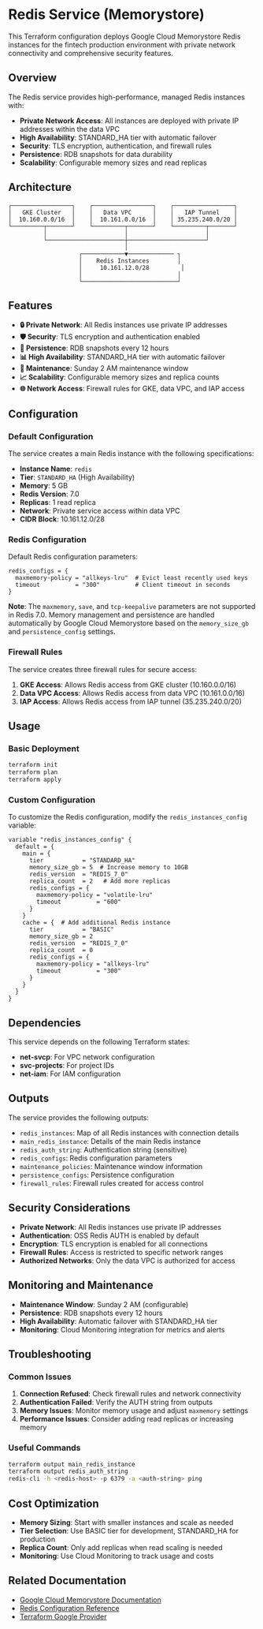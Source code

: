# Redis Service (Memorystore)

This Terraform configuration deploys Google Cloud Memorystore Redis instances for the fintech production environment with private network connectivity and comprehensive security features.

## Overview

The Redis service provides high-performance, managed Redis instances with:

- **Private Network Access**: All instances are deployed with private IP addresses within the data VPC
- **High Availability**: STANDARD_HA tier with automatic failover
- **Security**: TLS encryption, authentication, and firewall rules
- **Persistence**: RDB snapshots for data durability
- **Scalability**: Configurable memory sizes and read replicas

## Architecture

```
┌─────────────────┐    ┌─────────────────┐    ┌─────────────────┐
│   GKE Cluster   │    │   Data VPC      │    │   IAP Tunnel    │
│  10.160.0.0/16  │    │  10.161.0.0/16  │    │ 35.235.240.0/20 │
└─────────┬───────┘    └─────────┬───────┘    └─────────┬───────┘
          │                      │                      │
          └──────────────────────┼──────────────────────┘
                                 │
                    ┌────────────▼───────────── ┐
                    │    Redis Instances        │
                    │     10.161.12.0/28         │
                    │                           │
                    └───────────────────────────┘
```

## Features

- **🔒 Private Network**: All Redis instances use private IP addresses
- **🛡️ Security**: TLS encryption and authentication enabled
- **💾 Persistence**: RDB snapshots every 12 hours
- **📊 High Availability**: STANDARD_HA tier with automatic failover
- **🔧 Maintenance**: Sunday 2 AM maintenance window
- **📈 Scalability**: Configurable memory sizes and replica counts
- **🌐 Network Access**: Firewall rules for GKE, data VPC, and IAP access

## Configuration

### Default Configuration

The service creates a main Redis instance with the following specifications:

- **Instance Name**: `redis`
- **Tier**: `STANDARD_HA` (High Availability)
- **Memory**: 5 GB
- **Redis Version**: 7.0
- **Replicas**: 1 read replica
- **Network**: Private service access within data VPC
- **CIDR Block**: 10.161.12.0/28

### Redis Configuration

Default Redis configuration parameters:

```hcl
redis_configs = {
  maxmemory-policy = "allkeys-lru"  # Evict least recently used keys
  timeout          = "300"          # Client timeout in seconds
}
```

**Note**: The `maxmemory`, `save`, and `tcp-keepalive` parameters are not supported in Redis 7.0. Memory management and persistence are handled automatically by Google Cloud Memorystore based on the `memory_size_gb` and `persistence_config` settings.

### Firewall Rules

The service creates three firewall rules for secure access:

1. **GKE Access**: Allows Redis access from GKE cluster (10.160.0.0/16)
2. **Data VPC Access**: Allows Redis access from data VPC (10.161.0.0/16)
3. **IAP Access**: Allows Redis access from IAP tunnel (35.235.240.0/20)

## Usage

### Basic Deployment

```bash
terraform init
terraform plan
terraform apply
```

### Custom Configuration

To customize the Redis configuration, modify the `redis_instances_config` variable:

```hcl
variable "redis_instances_config" {
  default = {
    main = {
      tier           = "STANDARD_HA"
      memory_size_gb = 5  # Increase memory to 10GB
      redis_version  = "REDIS_7_0"
      replica_count  = 2   # Add more replicas
      redis_configs = {
        maxmemory-policy = "volatile-lru"
        timeout          = "600"
      }
    }
    cache = {  # Add additional Redis instance
      tier           = "BASIC"
      memory_size_gb = 2
      redis_version  = "REDIS_7_0"
      replica_count  = 0
      redis_configs = {
        maxmemory-policy = "allkeys-lru"
        timeout          = "300"
      }
    }
  }
}
```

## Dependencies

This service depends on the following Terraform states:

- **net-svcp**: For VPC network configuration
- **svc-projects**: For project IDs
- **net-iam**: For IAM configuration

## Outputs

The service provides the following outputs:

- `redis_instances`: Map of all Redis instances with connection details
- `main_redis_instance`: Details of the main Redis instance
- `redis_auth_string`: Authentication string (sensitive)
- `redis_configs`: Redis configuration parameters
- `maintenance_policies`: Maintenance window information
- `persistence_configs`: Persistence configuration
- `firewall_rules`: Firewall rules created for access control

## Security Considerations

- **Private Network**: All Redis instances use private IP addresses
- **Authentication**: OSS Redis AUTH is enabled by default
- **Encryption**: TLS encryption is enabled for all connections
- **Firewall Rules**: Access is restricted to specific network ranges
- **Authorized Networks**: Only the data VPC is authorized for access

## Monitoring and Maintenance

- **Maintenance Window**: Sunday 2 AM (configurable)
- **Persistence**: RDB snapshots every 12 hours
- **High Availability**: Automatic failover with STANDARD_HA tier
- **Monitoring**: Cloud Monitoring integration for metrics and alerts

## Troubleshooting

### Common Issues

1. **Connection Refused**: Check firewall rules and network connectivity
2. **Authentication Failed**: Verify the AUTH string from outputs
3. **Memory Issues**: Monitor memory usage and adjust `maxmemory` settings
4. **Performance Issues**: Consider adding read replicas or increasing memory

### Useful Commands

```bash
terraform output main_redis_instance
terraform output redis_auth_string
redis-cli -h <redis-host> -p 6379 -a <auth-string> ping
```

## Cost Optimization

- **Memory Sizing**: Start with smaller instances and scale as needed
- **Tier Selection**: Use BASIC tier for development, STANDARD_HA for production
- **Replica Count**: Only add replicas when read scaling is needed
- **Monitoring**: Use Cloud Monitoring to track usage and costs

## Related Documentation

- [Google Cloud Memorystore Documentation](https://cloud.google.com/memorystore/docs/redis)
- [Redis Configuration Reference](https://redis.io/topics/config)
- [Terraform Google Provider](https://registry.terraform.io/providers/hashicorp/google/latest/docs) 